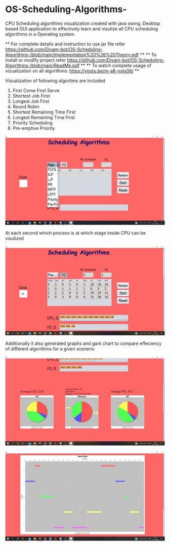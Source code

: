 # OS-Scheduling-Algorithms-

CPU Scheduling algorithms visualization created with java swing.
Desktop based GUI application to effectively learn and visulize all CPU scheduling algorithms in a Operating system.

** For complete details and instruction to use jar file refer https://github.com/Divam-bot/OS-Scheduling-Algorithms-/blob/main/Implementation%20%26%20Theory.pdf **
** To install or modify project refer https://github.com/Divam-bot/OS-Scheduling-Algorithms-/blob/main/ReadMe.pdf **
** To watch complete usage of vizualization on all algorithms: https://youtu.be/m-a8-nxlg38/ ** 

Visualization of following algoritms are included

1. First Come First Serve
2. Shortest Job First
3. Longest Job First
4. Round Robin
5. Shortest Remaining Time First
6. Longest Remaining Time First
7. Priority Scheduling
8. Pre-emptive Priority

![](https://github.com/Divam-bot/OS-Scheduling-Algorithms-/blob/main/algorithm_selector.png)

At each second which process is at which stage inside CPU can be visulized

![](https://github.com/Divam-bot/OS-Scheduling-Algorithms-/blob/main/IO-Pre-priority.png)

Additionally it also generated graphs and gant chart to compare effeciency of different algorithms for a given scenerio

![](https://github.com/Divam-bot/OS-Scheduling-Algorithms-/blob/main/piecharts.png)

![](https://github.com/Divam-bot/OS-Scheduling-Algorithms-/blob/main/gantchart.png)

